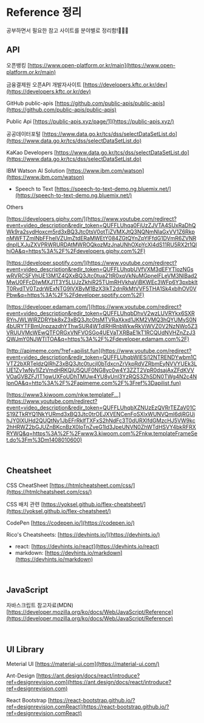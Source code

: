 # Reference 정리
공부하면서 필요한 참고 사이트를 분야별로 정리함!✌🏻📑

## API

오픈뱅킹  [https://www.open-platform.or.kr/main](https://www.open-platform.or.kr/main)

금융결제원 오픈API 개발자사이트 [https://developers.kftc.or.kr/dev](https://developers.kftc.or.kr/dev)

GitHub public-apis [https://github.com/public-apis/public-apis](https://github.com/public-apis/public-apis)

Public Api [https://public-apis.xyz/page/1](https://public-apis.xyz/)

공공데이터포털 [https://www.data.go.kr/tcs/dss/selectDataSetList.do](https://www.data.go.kr/tcs/dss/selectDataSetList.do)

KaKao Developers [https://www.data.go.kr/tcs/dss/selectDataSetList.do](https://www.data.go.kr/tcs/dss/selectDataSetList.do)

IBM Watson AI Solution [https://www.ibm.com/watson](https://www.ibm.com/watson)

- Speech to Text [https://speech-to-text-demo.ng.bluemix.net/](https://speech-to-text-demo.ng.bluemix.net/)

Others

[https://developers.giphy.com/](https://www.youtube.com/redirect?event=video_description&redir_token=QUFFLUhqa0FiUzZJVTA4SUxRaDhQWk9ra2sydHoxcm5rd3xBQ3Jtc0tsV0otTjZVMXJtQ3NQNmNlaGxVV1Z6RkpnMWFTZmlNbFFhelVZUmZtdERaMWEtY084ZGtQYnZpYlFfdG1DVmR6ZVNRdnpILXJuZXVPRWRURDAtMWROQkozMzJnaUNhOXpYcXl4dS11RU5RX2t1QlhjOA&q=https%3A%2F%2Fdevelopers.giphy.com%2F)

[https://developer.spotify.com/](https://www.youtube.com/redirect?event=video_description&redir_token=QUFFLUhqbUVfVXM3dEFYTlozNGswRVRCSFVhUE13M1Z4QXxBQ3Jtc0tua21tR0xqVkNuMGpnelFLeVM3NlBad2MwU0FFcDIwMXJ1T3Y5LUJzZkhiR25TUmRHVkhaVjBKWEc3WFp6Y3pxbkltT0RvdTV0TzdrWExNTG9lVXByM1BzX3lkT2dnRkMtVVF5THA1Sk4xblhOV0VPbw&q=https%3A%2F%2Fdeveloper.spotify.com%2F)

[https://developer.edamam.com/](https://www.youtube.com/redirect?event=video_description&redir_token=QUFFLUhqbDhvV2wzLUVRYkx6SXRRYnJWLWlRZDRYbk8xZ3xBQ3Jtc0tsMTVRaXkxd1JKM2VMQ3hQYUMyS0N4bURYTFBmUnpzazdhYThwSUR4WTdIRHRnbWkwRkViWVZ0V2NzNWo5Z3VRUUVMcWEwQTFORGxVNFVOSGo4UEVaTXRBaE1kT1RCQUdNVHZnZzJ3QWJmY0NJWTlTOA&q=https%3A%2F%2Fdeveloper.edamam.com%2F)

[http://apimeme.com/?ref=apilist.fun](https://www.youtube.com/redirect?event=video_description&redir_token=QUFFLUhqbWlESi12NTRENDYwbm1CVTZ2bXRTeldzQlRhZ3xBQ3Jtc0tucjI0bTdxcnZrVkpRdVZRbmEyNVVYUEk3LUE1Zy1wNy1lZzVmdHRKQjU5QUF0NG8yc0w4Y3ZZT2VpR0dsajAxZFdKVVVOaGVBZFJ1T1gwUXFoUDhTMUw4YU8yUnI3YzRQS3ZhSDN0TWg4N2c4NlpnOA&q=http%3A%2F%2Fapimeme.com%2F%3Fref%3Dapilist.fun)

[https://www3.kiwoom.com/nkw.templateF...](https://www.youtube.com/redirect?event=video_description&redir_token=QUFFLUhqbXZNUzEzQVRrTEZaV01CS19ZTkRYQ1NkYURmd3xBQ3Jtc0trOEJXVENCenFoSXlxWUNVQml6djRGUjhJY0lXUHd2QUQtNy1JbEFrRklfTXFxS2hNdFc3T0dURXlfdGMzcHJ5VW9kc2hHRWZ2bGJUZnBKcnBzX0loTnZveG1ld3JpeUNVN0ZhWTdHSVY4bkRFRXRYWQ&q=https%3A%2F%2Fwww3.kiwoom.com%2Fnkw.templateFrameSet.do%3Fm%3Dm1408010600)

<br>



## Cheatsheet

CSS CheatSheet  [https://htmlcheatsheet.com/css/](https://htmlcheatsheet.com/css/) 

CSS 배치 관련 [https://yoksel.github.io/flex-cheatsheet/](https://yoksel.github.io/flex-cheatsheet/) 

CodePen [https://codepen.io/](https://codepen.io/)

Rico's Cheatsheets: [https://devhints.io/](https://devhints.io/)

- react: [https://devhints.io/react](https://devhints.io/react)
- markdown: [https://devhints.io/markdown](https://devhints.io/markdown)

<br> 



## JavaScript
자바스크립트 참고자료(MDN) [https://developer.mozilla.org/ko/docs/Web/JavaScript/Reference](https://developer.mozilla.org/ko/docs/Web/JavaScript/Reference)

<br> 




## UI Library

Meterial UI [https://material-ui.com](https://material-ui.com/)

Ant-Design [https://ant.design/docs/react/introduce?ref=designrevision.com](https://ant.design/docs/react/introduce?ref=designrevision.com)

React Bootstrap [https://react-bootstrap.github.io/?ref=designrevision.comReact](https://react-bootstrap.github.io/?ref=designrevision.comReact)

<br>
